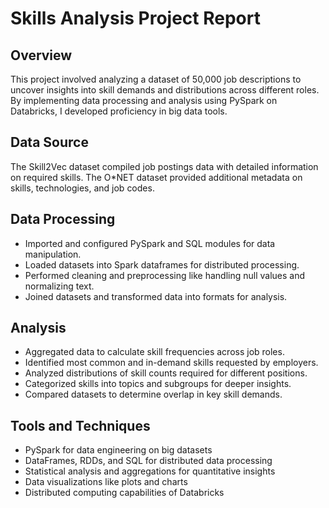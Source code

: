 # Skills Analysis Project Report

## Overview
This project involved analyzing a dataset of 50,000 job descriptions to uncover insights into skill demands and distributions across different roles. By implementing data processing and analysis using PySpark on Databricks, I developed proficiency in big data tools.

## Data Source
The Skill2Vec dataset compiled job postings data with detailed information on required skills. The O*NET dataset provided additional metadata on skills, technologies, and job codes.

## Data Processing
- Imported and configured PySpark and SQL modules for data manipulation.
- Loaded datasets into Spark dataframes for distributed processing.
- Performed cleaning and preprocessing like handling null values and normalizing text.
- Joined datasets and transformed data into formats for analysis.

## Analysis
- Aggregated data to calculate skill frequencies across job roles.
- Identified most common and in-demand skills requested by employers.
- Analyzed distributions of skill counts required for different positions.
- Categorized skills into topics and subgroups for deeper insights.
- Compared datasets to determine overlap in key skill demands.

## Tools and Techniques
- PySpark for data engineering on big datasets
- DataFrames, RDDs, and SQL for distributed data processing
- Statistical analysis and aggregations for quantitative insights
- Data visualizations like plots and charts
- Distributed computing capabilities of Databricks
